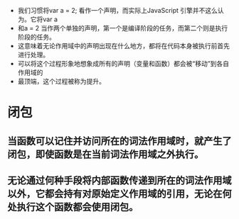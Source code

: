 - 我们习惯将var a = 2; 看作一个声明，而实际上JavaScript 引擎并不这么认为。它将var a
- 和a = 2 当作两个单独的声明，第一个是编译阶段的任务，而第二个则是执行阶段的任务。
- 这意味着无论作用域中的声明出现在什么地方，都将在代码本身被执行前首先进行处理。
- 可以将这个过程形象地想象成所有的声明（变量和函数）都会被“移动”到各自作用域的
- 最顶端，这个过程被称为提升。

# 闭包

## 当函数可以记住并访问所在的词法作用域时，就产生了闭包，即使函数是在当前词法作用域之外执行。

## 无论通过何种手段将内部函数传递到所在的词法作用域以外，它都会持有对原始定义作用域的引用，无论在何处执行这个函数都会使用闭包。
